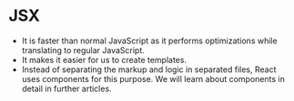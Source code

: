 # JSX

- It is faster than normal JavaScript as it performs optimizations while translating to regular JavaScript.
- It makes it easier for us to create templates.
- Instead of separating the markup and logic in separated files, React uses components for this purpose. We will learn about components in detail in further articles.
